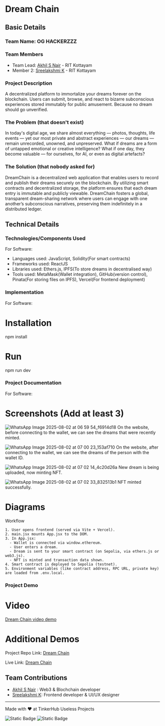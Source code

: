 # Dream Chain


## Basic Details
### Team Name: OG HACKERZZZ


### Team Members
- Team Lead: [Akhil S Nair](https://github.com/akhil-s-2004) - RIT Kottayam
- Member 2: [Sreelakshmi K](https://github.com/SreelakshmiKSudheer) - RIT Kottayam

### Project Description
A decentralized platform to immortalize your dreams forever on the blockchain. Users can submit, browse, and react to bizarre subconscious experiences stored immutably for public amusement. Because no dream should go unverified.



### The Problem (that doesn't exist)
In today's digital age, we share almost everything — photos, thoughts, life events — yet our most private and abstract experiences — our dreams — remain unrecorded, unowned, and unpreserved. What if dreams are a form of untapped emotional or creative intelligence? What if one day, they become valuable — for ourselves, for AI, or even as digital artefacts?

### The Solution (that nobody asked for)
DreamChain is a decentralized web application that enables users to record and publish their dreams securely on the blockchain. By utilizing smart contracts and decentralized storage, the platform ensures that each dream entry is immutable and publicly viewable. DreamChain fosters a global, transparent dream-sharing network where users can engage with one another’s subconscious narratives, preserving them indefinitely in a distributed ledger.



## Technical Details
### Technologies/Components Used
For Software:
- Languages used: JavaScript, Solidity(For smart contracts)
- Frameworks used: ReactJS
- Libraries used: Ethers.js, IPFS(To store dreams in decentralised way)
- Tools used: MetaMask(Wallet integration), GitHub(version control), Pinata(For storing files on IPFS), Vercel(For frontend deployment)

### Implementation
For Software:
# Installation
npm install

# Run
npm run dev

### Project Documentation
For Software:

# Screenshots (Add at least 3)
![WhatsApp Image 2025-08-02 at 06 59 54_f6914d18](https://github.com/user-attachments/assets/6c3754d5-b020-4a11-b424-8724c9214c70)
On the website, before connecting to the wallet, we can see the dreams that were recently minted.

![WhatsApp Image 2025-08-02 at 07 00 23_153af710](https://github.com/user-attachments/assets/a5de10db-1568-484f-9853-4e28c154cc8d)
On the website, after connecting to the wallet, we can see the dreams of the person with the wallet ID.

![WhatsApp Image 2025-08-02 at 07 02 14_4c20d26a](https://github.com/user-attachments/assets/00e66e38-1857-412d-a496-d3cd4c0f6a6a)
New dream is being uploaded, now minting NFT.

![WhatsApp Image 2025-08-02 at 07 02 33_832513b1](https://github.com/user-attachments/assets/32e1bcd1-6e0e-45aa-9179-727aa776ae0e)
NFT minted successfully.

# Diagrams
Workflow
```
1. User opens frontend (served via Vite + Vercel).
2. main.jsx mounts App.jsx to the DOM.
3. In App.jsx:
  - Wallet is connected via window.ethereum.
  - User enters a dream.
  - Dream is sent to your smart contract (on Sepolia, via ethers.js or web3.js).
  - NFT is minted and transaction data shown.
4. Smart contract is deployed to Sepolia (testnet).
5. Environment variables (like contract address, RPC URL, private key) are loaded from .env.local.
```

### Project Demo
# Video
[Dream Chain video demo](https://drive.google.com/file/d/16fj2DQPwu1aVSrw_dc9tD78MXB5uf5fS/view?usp=sharing)

# Additional Demos
Project Repo Link: [Dream Chain](https://github.com/akhil-s-2004/DreamChain)

Live Link: [Dream Chain](https://dream-chain.vercel.app/)

## Team Contributions
- [Akhil S Nair](https://github.com/akhil-s-2004) : Web3 & Blochchain developer
- [Sreelakshmi K](https://github.com/SreelakshmiKSudheer): Frontend developer & UI/UX designer

---
Made with ❤️ at TinkerHub Useless Projects 

![Static Badge](https://img.shields.io/badge/TinkerHub-24?color=%23000000&link=https%3A%2F%2Fwww.tinkerhub.org%2F)
![Static Badge](https://img.shields.io/badge/UselessProjects--25-25?link=https%3A%2F%2Fwww.tinkerhub.org%2Fevents%2FQ2Q1TQKX6Q%2FUseless%2520Projects)



